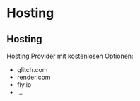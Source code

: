 # Hosting

## Hosting

Hosting Provider mit kostenlosen Optionen:

- glitch.com
- render.com
- fly.io
- ...
